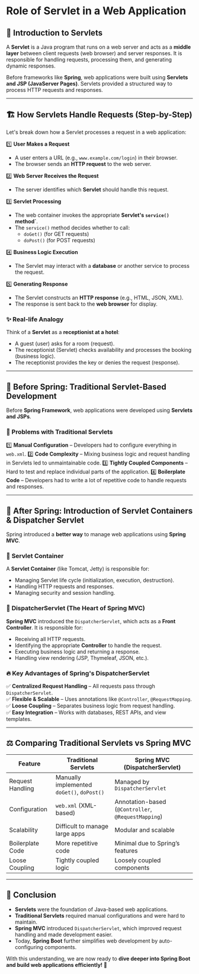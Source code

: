 # Role of Servlet in a Web Application

## 📌 Introduction to Servlets
A **Servlet** is a Java program that runs on a web server and acts as a **middle layer** between client requests (web browser) and server responses. It is responsible for handling requests, processing them, and generating dynamic responses.

Before frameworks like **Spring**, web applications were built using **Servlets and JSP (JavaServer Pages)**. Servlets provided a structured way to process HTTP requests and responses.

---

## 🏗️ How Servlets Handle Requests (Step-by-Step)
Let's break down how a Servlet processes a request in a web application:

1️⃣ **User Makes a Request**  
   - A user enters a URL (e.g., `www.example.com/login`) in their browser.
   - The browser sends an **HTTP request** to the web server.

2️⃣ **Web Server Receives the Request**  
   - The server identifies which **Servlet** should handle this request.

3️⃣ **Servlet Processing**  
   - The web container invokes the appropriate **Servlet's `service()` method`**.
   - The `service()` method decides whether to call:
     - `doGet()` (for GET requests)
     - `doPost()` (for POST requests)

4️⃣ **Business Logic Execution**  
   - The Servlet may interact with a **database** or another service to process the request.

5️⃣ **Generating Response**  
   - The Servlet constructs an **HTTP response** (e.g., HTML, JSON, XML).
   - The response is sent back to the **web browser** for display.

### ✨ Real-life Analogy
Think of a **Servlet** as a **receptionist at a hotel**:
- A guest (user) asks for a room (request).
- The receptionist (Servlet) checks availability and processes the booking (business logic).
- The receptionist provides the key or denies the request (response).

---

## 🚦 Before Spring: Traditional Servlet-Based Development
Before **Spring Framework**, web applications were developed using **Servlets and JSPs**.

### 🛑 Problems with Traditional Servlets
1️⃣ **Manual Configuration** – Developers had to configure everything in `web.xml`.
2️⃣ **Code Complexity** – Mixing business logic and request handling in Servlets led to unmaintainable code.
3️⃣ **Tightly Coupled Components** – Hard to test and replace individual parts of the application.
4️⃣ **Boilerplate Code** – Developers had to write a lot of repetitive code to handle requests and responses.

---

## 🚀 After Spring: Introduction of Servlet Containers & Dispatcher Servlet
Spring introduced a **better way** to manage web applications using **Spring MVC**.

### 🔹 **Servlet Container**
A **Servlet Container** (like Tomcat, Jetty) is responsible for:
- Managing Servlet life cycle (initialization, execution, destruction).
- Handling HTTP requests and responses.
- Managing security and session handling.

### 🔹 **DispatcherServlet (The Heart of Spring MVC)**
**Spring MVC** introduced the `DispatcherServlet`, which acts as a **Front Controller**.
It is responsible for:
- Receiving all HTTP requests.
- Identifying the appropriate **Controller** to handle the request.
- Executing business logic and returning a response.
- Handling view rendering (JSP, Thymeleaf, JSON, etc.).

### 🔥 Key Advantages of Spring's DispatcherServlet
✅ **Centralized Request Handling** – All requests pass through `DispatcherServlet`.  
✅ **Flexible & Scalable** – Uses annotations like `@Controller`, `@RequestMapping`.  
✅ **Loose Coupling** – Separates business logic from request handling.  
✅ **Easy Integration** – Works with databases, REST APIs, and view templates.  

---

## ⚖️ Comparing Traditional Servlets vs Spring MVC
| Feature | Traditional Servlets | Spring MVC (DispatcherServlet) |
|---------|----------------------|--------------------------------|
| Request Handling | Manually implemented `doGet()`, `doPost()` | Managed by `DispatcherServlet` |
| Configuration | `web.xml` (XML-based) | Annotation-based (`@Controller`, `@RequestMapping`) |
| Scalability | Difficult to manage large apps | Modular and scalable |
| Boilerplate Code | More repetitive code | Minimal due to Spring’s features |
| Loose Coupling | Tightly coupled logic | Loosely coupled components |

---

## 🎯 Conclusion
- **Servlets** were the foundation of Java-based web applications.
- **Traditional Servlets** required manual configurations and were hard to maintain.
- **Spring MVC** introduced `DispatcherServlet`, which improved request handling and made development easier.
- Today, **Spring Boot** further simplifies web development by auto-configuring components.

With this understanding, we are now ready to **dive deeper into Spring Boot and build web applications efficiently! 🚀**

